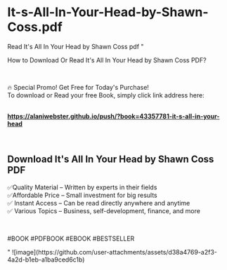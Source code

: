 # It-s-All-In-Your-Head-by-Shawn-Coss.pdf
Read It's All In Your Head by Shawn Coss pdf
"<p>How to Download Or Read It's All In Your Head by Shawn Coss PDF?</p>
<p>&nbsp;</p>
<p>&#128293;  Special Promo! Get Free for Today's Purchase!<br />To download or Read your free Book, simply click link address here:&nbsp;<br />&nbsp;</p>
<p><a href=""https://alaniwebster.github.io/push/?book=43357781-it-s-all-in-your-head""><strong>https://alaniwebster.github.io/push/?book=43357781-it-s-all-in-your-head</strong></a></p>
<p>&nbsp;</p>
<h2>Download It's All In Your Head by Shawn Coss PDF</h2>
<p>&#x2705;Quality Material &ndash; Written by experts in their fields<br />&#x2705;Affordable Price &ndash; Small investment for big results<br />&#x2705; Instant Access &ndash; Can be read directly anywhere and anytime<br />&#x2705; Various Topics &ndash; Business, self-development, finance, and more</p>
<p>&nbsp;</p>
<p>#BOOK #PDFBOOK #EBOOK #BESTSELLER</p>
"
![image](https://github.com/user-attachments/assets/d38a4769-a2f3-4a2d-b1eb-a1ba9ced6c1b)
